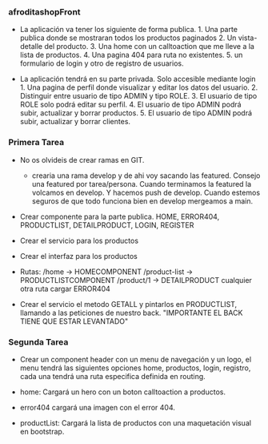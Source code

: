 ### afroditashopFront

  - La aplicación va tener los siguiente de forma publica.
        1. Una parte publica donde se mostraran todos los productos paginados
        2. Un vista-detalle del producto.
        3. Una home con un calltoaction que me lleve a la lista de productos.
        4. Una pagina 404 para ruta no existentes.
        5. un formulario de login y otro de registro de usuarios.

  - La aplicación tendrá en su parte privada. Solo accesible mediante login
        1. Una pagina de perfil donde visualizar y editar los datos del usuario.
        2. Distinguir entre usuario de tipo ADMIN y tipo ROLE.
        3. El usuario de tipo ROLE solo podrá editar su perfil.
        4. El usuario de tipo ADMIN podrá subir, actualizar y borrar productos.
        5. El usuario de tipo ADMIN podrá subir, actualizar y borrar clientes.

### Primera Tarea
   - No os olvideis de crear ramas en GIT.
        - crearia una rama develop y de ahi voy sacando las featured. Consejo una featured por tarea/persona. Cuando terminamos la featured la volcamos en develop. Y hacemos push de develop. Cuando estemos seguros de que todo funciona bien en develop mergeamos a main.
        
   - Crear componente para la parte publica. HOME, ERROR404, PRODUCTLIST, DETAILPRODUCT, LOGIN, REGISTER
   - Crear el servicio para los productos
   - Crear el interfaz para los productos
   - Rutas:
            /home -> HOMECOMPONENT
            /product-list -> PRODUCTLISTCOMPONENT
            /product/1 -> DETAILPRODUCT
            cualquier otra ruta cargar ERROR404

   - Crear el servicio el metodo GETALL y pintarlos en PRODUCTLIST, llamando a las peticiones de nuestro back. "IMPORTANTE EL BACK TIENE QUE ESTAR LEVANTADO"


### Segunda Tarea

  - Crear un component header con un menu de navegación y un logo, el menu tendrá las siguientes opciones home, productos, login, registro, cada una tendrá una ruta especifica definida en routing.

  - home: Cargará un hero con un boton calltoaction a productos.

  - error404 cargará una imagen con el error 404.

  - productList: Cargará la lista de productos con una maquetación visual en bootstrap.

  


    